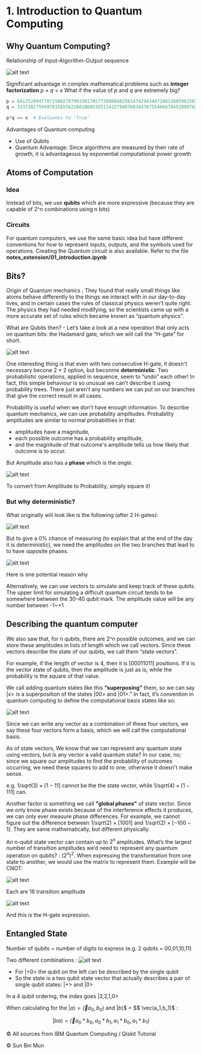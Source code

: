 # 1. Introduction to Quantum Computing

## Why Quantum Computing?

Relationship of Input-Algorithm-Output sequence

![alt text](..assets/1.png)

Significant advantage in complex mathematical problems such as **integer factorization**
*p* $\times$ *q* = *x*
What if the value of *p* and *q* are extremely big?

```python
p = 64135289477071580278790190170577389084825014742943447208116859632024532344630238623598752668347708737661925585694639798853367
q = 33372027594978156556226010605355114227940760344767554666784520987023841729210037080257448673296881877565718986258036932062711

p*q == x  # Evaluates to 'True'
```

Advantages of Quantum computing
- Use of Qubits 
- Quantum Advantage: Since algorithms are measured by their rate of growth, it is advantageous by exponential computational power growth


## Atoms of Computation
### Idea
Instead of bits, we use **qubits** which are more expressive (because they are capable of 2^n combinations using n bits)

### Circuits
For quantum computers, we use the same basic idea but have different conventions for how to represent inputs, outputs, and the symbols used for operations. 
Creating the Quantum circuit is also available. Refer to the file **notes_extension/01_introduction.ipynb**

## Bits?

Origin of Quantum mechanics : They found that really small things like atoms behave differently to the things we interact with in our day-to-day lives, and in certain cases the rules of classical physics weren’t quite right. The physics they had needed modifying, so the scientists came up with a more accurate set of rules which became known as “quantum physics”.

What are Qubits then? - Let’s take a look at a new operation that only acts on quantum bits: the Hadamard gate, which we will call the “H-gate” for short.

![alt text](../assets/4.png)

One interesting thing is that even with two consecutive H-gate, it doesn't necessary becone 2 * 2 option, but beconme **deterministic**. Two probabilistic operations, applied in sequence, seem to “undo” each other! In fact, this simple behaviour is so unusual we can’t describe it using probability trees. There just aren’t any numbers we can put on our branches that give the correct result in all cases.

Probability is useful when we don't have enough information. To describe quantum mechanics, we can use probability amplitudes. Probability amplitudes are similar to normal probabilities in that:

- amplitudes have a magnitude,
- each possible outcome has a probability amplitude,
- and the magnitude of that outcome's amplitude tells us how likely that outcome is to occur.

But Amplitude also has a **phase** which is the *angle*. 

![alt text](../assets/5.png)

To convert from Amplitude to Probability, simply square it!

### But why deterministic?

What originally will look like is the following (after 2 H-gates):

![alt text](../assets/6.png)

But to give a 0% chance of measuring (to explain that at the end of the day it is deterministic), we need the amplitudes on the two branches that lead to  to have opposite phases.

![alt text](../assets/7.png)

Here is one potential reason why

Alternatively, we can use vectors to simulate and keep track of these qubits. The upper limit for simulating a difficult quantum circuit tends to be somewhere between the 30-40 qubit mark. The amplitude value will be any number between -1~+1

## Describing the quantum computer

We also saw that, for n qubits, there are 2^n possible outcomes, and we can store these amplitudes in lists of length which we call vectors. Since these vectors describe the state of our qubits, we call them “state vectors”.

For example, if the length of vector is 4, then it is $[00 01 10 11]$ positions. If it is the vector state of qubits, then the amplitude is just as is, while the probability is the square of that value.

We call adding quantum states like this **“superposing”** them, so we can say $|x>$ is a superposition of the states $|00>$ and $|01>$.” In fact, it’s convention in quantum computing to define the computational basis states like so:

![alt text](../assets/8.png)

Since we can write any vector as a combination of these four vectors, we say these four vectors form a basis, which we will call the computational basis.

As of state vectors, We know that we can represent any quantum state using vectors, but is any vector a valid quantum state? In our case, no; since we square our amplitudes to find the probability of outcomes occurring, we need these squares to add to one, otherwise it doesn't make sense.

e.g. $1/sqrt(3) \times [1 -1 1]$ cannot be the the state vector, while $1/sqrt(4) \times [1 -1 1 1]$ can.

Another factor is something we call **"global phases"** of state vector. Since we only know phase exists because of the interference effects it produces, we can only ever measure phase differences. For example, we cannot figure out the difference between $1/sqrt(2) \times [1 0 0 1]$ and $1/sqrt(2) \times [-1 0 0 -1]$. They are same mathematically, but different physically.

An n-qubit state vector can contain up to $2^n$ amplitudes. What’s the largest number of transition amplitudes we’d need to represent any quantum operation on  qubits? : $(2^n)^2$. When expressing the transformation from one state to another, we would use the matrix to represent them. Example will be CNOT:

![alt text](../assets/9.png)

Each are 16 transition amplitude 

![alt text](../assets/10.png)

And this is the H-gate expression.

## Entangled State

Number of qubits = number of digits to express (e.g. 2 qubits = 00,01,10,11)

Two different combinations : 
![alt text](../assets/11.png)

- For |+0> the qubit on the left can be described by the single qubit 
- So the  state is a two qubit state vector that actually describes a pair of single qubit states: |+> and |0>

In a 4 qubit ordering, the index goes |3,2,1,0>

When calculating for the $|a\rangle =  \vec(a_0,b_0)$ and $|b\rangle$$ = $$ \vec(a_1,b_1)$ :

$$|b a\rangle =  \vec(a_0*b_0,a_0*b_1,a_1*b_0,a_1*b_1)$$







&copy; All sources from IBM Quantum Computing / Qiskit Tutorial

&copy; Sun Bin Mun 